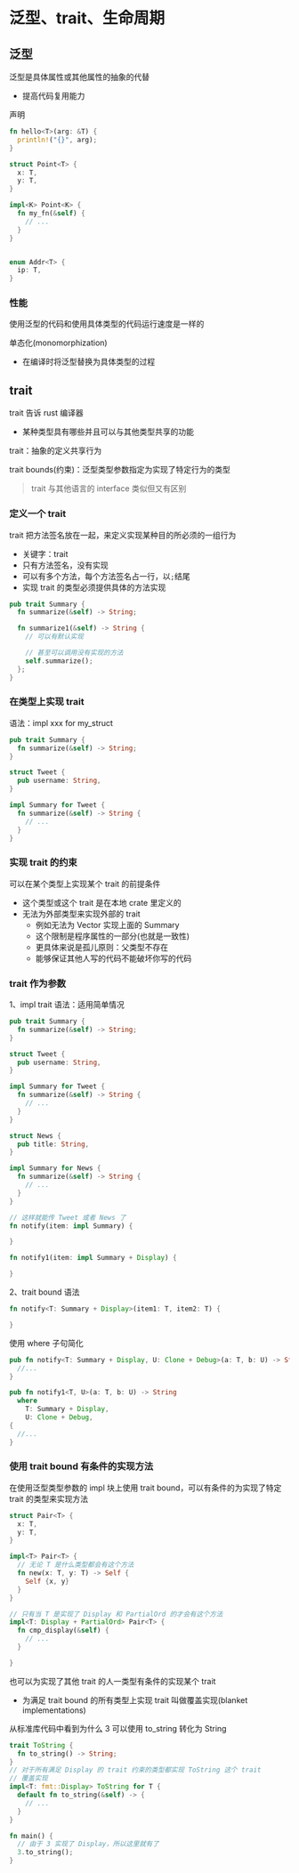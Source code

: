 # 泛型、trait、生命周期

## 泛型

泛型是具体属性或其他属性的抽象的代替

- 提高代码复用能力

声明

```rust
fn hello<T>(arg: &T) {
  println!("{}", arg);
}

struct Point<T> {
  x: T,
  y: T,
}

impl<K> Point<K> {
  fn my_fn(&self) {
    // ...
  }
}


enum Addr<T> {
  ip: T,
}

```

### 性能

使用泛型的代码和使用具体类型的代码运行速度是一样的

单态化(monomorphization)

- 在编译时将泛型替换为具体类型的过程

## trait

trait 告诉 rust 编译器

- 某种类型具有哪些并且可以与其他类型共享的功能

trait：抽象的定义共享行为

trait bounds(约束)：泛型类型参数指定为实现了特定行为的类型

> trait 与其他语言的 interface 类似但又有区别

### 定义一个 trait

trait 把方法签名放在一起，来定义实现某种目的所必须的一组行为

- 关键字：trait
- 只有方法签名，没有实现
- 可以有多个方法，每个方法签名占一行，以`;`结尾
- 实现 trait 的类型必须提供具体的方法实现

```rust
pub trait Summary {
  fn summarize(&self) -> String;

  fn summarize1(&self) -> String {
    // 可以有默认实现

    // 甚至可以调用没有实现的方法
    self.summarize();
  };
}
```

### 在类型上实现 trait

语法：impl xxx for my_struct

```rust
pub trait Summary {
  fn summarize(&self) -> String;
}

struct Tweet {
  pub username: String,
}

impl Summary for Tweet {
  fn summarize(&self) -> String {
    // ...
  }
}
```

### 实现 trait 的约束

可以在某个类型上实现某个 trait 的前提条件

- 这个类型或这个 trait 是在本地 crate 里定义的
- 无法为外部类型来实现外部的 trait
  - 例如无法为 Vector 实现上面的 Summary
  - 这个限制是程序属性的一部分(也就是一致性)
  - 更具体来说是孤儿原则：父类型不存在
  - 能够保证其他人写的代码不能破坏你写的代码

### trait 作为参数

1、impl trait 语法：适用简单情况

```rust
pub trait Summary {
  fn summarize(&self) -> String;
}

struct Tweet {
  pub username: String,
}

impl Summary for Tweet {
  fn summarize(&self) -> String {
    // ...
  }
}

struct News {
  pub title: String,
}

impl Summary for News {
  fn summarize(&self) -> String {
    // ...
  }
}

// 这样就能传 Tweet 或者 News 了
fn notify(item: impl Summary) {

}

fn notify1(item: impl Summary + Display) {

}
```

2、trait bound 语法

```rust
fn notify<T: Summary + Display>(item1: T, item2: T) {

}
```

使用 where 子句简化

```rust
pub fn notify<T: Summary + Display, U: Clone + Debug>(a: T, b: U) -> String {
  //...
}

pub fn notify1<T, U>(a: T, b: U) -> String
  where
    T: Summary + Display,
    U: Clone + Debug,
{
  //...
}
```

### 使用 trait bound 有条件的实现方法

在使用泛型类型参数的 impl 块上使用 trait bound，可以有条件的为实现了特定 trait 的类型来实现方法

```rust
struct Pair<T> {
  x: T,
  y: T,
}

impl<T> Pair<T> {
  // 无论 T 是什么类型都会有这个方法
  fn new(x: T, y: T) -> Self {
    Self {x, y}
  }
}

// 只有当 T 是实现了 Display 和 PartialOrd 的才会有这个方法
impl<T: Display + PartialOrd> Pair<T> {
  fn cmp_display(&self) {
    // ...
  }

}
```

也可以为实现了其他 trait 的人一类型有条件的实现某个 trait

- 为满足 trait bound 的所有类型上实现 trait 叫做覆盖实现(blanket implementations)

从标准库代码中看到为什么 3 可以使用 to_string 转化为 String

```rust
trait ToString {
  fn to_string() -> String;
}
// 对于所有满足 Display 的 trait 约束的类型都实现 ToString 这个 trait
// 覆盖实现
impl<T: fmt::Display> ToString for T {
  default fn to_string(&self) -> {
    // ...
  }
}

fn main() {
  // 由于 3 实现了 Display，所以这里就有了
  3.to_string();
}
```
